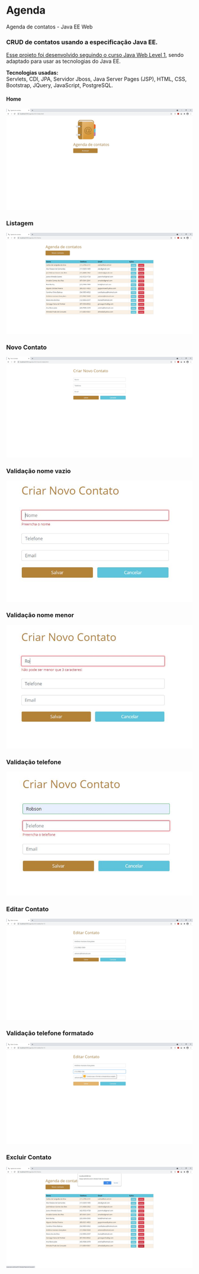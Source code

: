 # Agenda
Agenda de contatos - Java EE Web

### CRUD de contatos usando a especificação Java EE.
[Esse projeto foi desenvolvido seguindo o curso Java Web Level 1](https://www.youtube.com/watch?v=7VgWAxEkv_U&list=PLbEOwbQR9lqz9AnwhrrOLz9cz1-TxoiUg), sendo adaptado para usar as tecnologias do Java EE.

**Tecnologias usadas:**\
Servlets, CDI, JPA, Servidor Jboss, Java Server Pages (JSP), HTML, CSS, Bootstrap, JQuery, JavaScript, PostgreSQL.

#### Home
![Home](https://github.com/JRobsonGomes/agenda/blob/main/src/main/resources/imagens/telas/1-Home.jpg)

### Listagem
![Listagem](https://github.com/JRobsonGomes/agenda/blob/main/src/main/resources/imagens/telas/2-Agenda-Listagem.jpg)

### Novo Contato
![Novo Contato](https://github.com/JRobsonGomes/agenda/blob/main/src/main/resources/imagens/telas/3-Novo-Contato.jpg)

### Validação nome vazio
![Validação nome](https://github.com/JRobsonGomes/agenda/blob/main/src/main/resources/imagens/telas/4-Validacao-Nome_Vazio.jpg)

### Validação nome menor
![Validação nome](https://github.com/JRobsonGomes/agenda/blob/main/src/main/resources/imagens/telas/5-Validacao-Nome_Menor.jpg)

### Validação telefone
![Validação telefone](https://github.com/JRobsonGomes/agenda/blob/main/src/main/resources/imagens/telas/6-Validacao-Telefone.jpg)

### Editar Contato
![Editar Contato](https://github.com/JRobsonGomes/agenda/blob/main/src/main/resources/imagens/telas/7-Editar-Contato.jpg)

### Validação telefone formatado
![Validação telefone](https://github.com/JRobsonGomes/agenda/blob/main/src/main/resources/imagens/telas/8-Validacao-Telefone_Formatacao.jpg)

### Excluir Contato
![Excluir Contato](https://github.com/JRobsonGomes/agenda/blob/main/src/main/resources/imagens/telas/9-Excluir-Contato.jpg)
